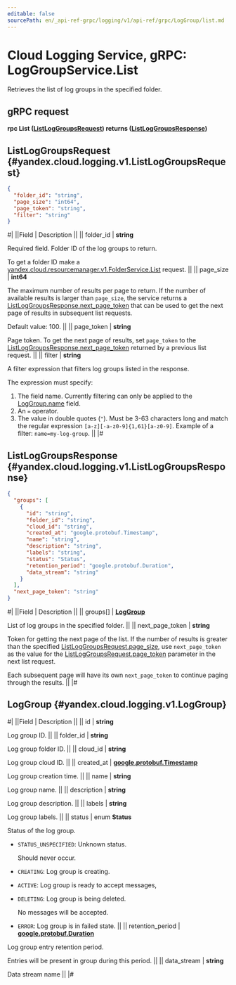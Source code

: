```yaml
---
editable: false
sourcePath: en/_api-ref-grpc/logging/v1/api-ref/grpc/LogGroup/list.md
---
```


# Cloud Logging Service, gRPC: LogGroupService.List

Retrieves the list of log groups in the specified folder.

## gRPC request

**rpc List ([ListLogGroupsRequest](#yandex.cloud.logging.v1.ListLogGroupsRequest)) returns ([ListLogGroupsResponse](#yandex.cloud.logging.v1.ListLogGroupsResponse))**

## ListLogGroupsRequest {#yandex.cloud.logging.v1.ListLogGroupsRequest}

```json
{
  "folder_id": "string",
  "page_size": "int64",
  "page_token": "string",
  "filter": "string"
}
```

#|
||Field | Description ||
|| folder_id | **string**

Required field. Folder ID of the log groups to return.

To get a folder ID make a [yandex.cloud.resourcemanager.v1.FolderService.List](/docs/resource-manager/api-ref/grpc/Folder/list#List) request. ||
|| page_size | **int64**

The maximum number of results per page to return. If the number of available
results is larger than `page_size`, the service returns a [ListLogGroupsResponse.next_page_token](#yandex.cloud.logging.v1.ListLogGroupsResponse)
that can be used to get the next page of results in subsequent list requests.

Default value: 100. ||
|| page_token | **string**

Page token. To get the next page of results, set `page_token` to the
[ListLogGroupsResponse.next_page_token](#yandex.cloud.logging.v1.ListLogGroupsResponse) returned by a previous list request. ||
|| filter | **string**

A filter expression that filters log groups listed in the response.

The expression must specify:
1. The field name. Currently filtering can only be applied to the [LogGroup.name](#yandex.cloud.logging.v1.LogGroup) field.
2. An `=` operator.
3. The value in double quotes (`"`). Must be 3-63 characters long and match the regular expression `[a-z][-a-z0-9]{1,61}[a-z0-9]`.
Example of a filter: `name=my-log-group`. ||
|#

## ListLogGroupsResponse {#yandex.cloud.logging.v1.ListLogGroupsResponse}

```json
{
  "groups": [
    {
      "id": "string",
      "folder_id": "string",
      "cloud_id": "string",
      "created_at": "google.protobuf.Timestamp",
      "name": "string",
      "description": "string",
      "labels": "string",
      "status": "Status",
      "retention_period": "google.protobuf.Duration",
      "data_stream": "string"
    }
  ],
  "next_page_token": "string"
}
```

#|
||Field | Description ||
|| groups[] | **[LogGroup](#yandex.cloud.logging.v1.LogGroup)**

List of log groups in the specified folder. ||
|| next_page_token | **string**

Token for getting the next page of the list. If the number of results is greater than
the specified [ListLogGroupsRequest.page_size](#yandex.cloud.logging.v1.ListLogGroupsRequest), use `next_page_token` as the value
for the [ListLogGroupsRequest.page_token](#yandex.cloud.logging.v1.ListLogGroupsRequest) parameter in the next list request.

Each subsequent page will have its own `next_page_token` to continue paging through the results. ||
|#

## LogGroup {#yandex.cloud.logging.v1.LogGroup}

#|
||Field | Description ||
|| id | **string**

Log group ID. ||
|| folder_id | **string**

Log group folder ID. ||
|| cloud_id | **string**

Log group cloud ID. ||
|| created_at | **[google.protobuf.Timestamp](https://developers.google.com/protocol-buffers/docs/reference/google.protobuf#timestamp)**

Log group creation time. ||
|| name | **string**

Log group name. ||
|| description | **string**

Log group description. ||
|| labels | **string**

Log group labels. ||
|| status | enum **Status**

Status of the log group.

- `STATUS_UNSPECIFIED`: Unknown status.

  Should never occur.
- `CREATING`: Log group is creating.
- `ACTIVE`: Log group is ready to accept messages,
- `DELETING`: Log group is being deleted.

  No messages will be accepted.
- `ERROR`: Log group is in failed state. ||
|| retention_period | **[google.protobuf.Duration](https://developers.google.com/protocol-buffers/docs/reference/csharp/class/google/protobuf/well-known-types/duration)**

Log group entry retention period.

Entries will be present in group during this period. ||
|| data_stream | **string**

Data stream name ||
|#